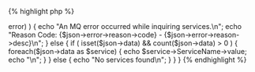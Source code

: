 {% highlight php %}
<?php
	/*
	 * This sample will show all SYSTEM services.
	 * MQWeb runs on localhost and is listening on port 8081. 
	 */
	$url = "http://localhost:8081/api/service/inquire/PIGEON/SYSTEM*";

	$curl = curl_init();
	curl_setopt($curl, CURLOPT_URL, $url);
	curl_setopt($curl, CURLOPT_RETURNTRANSFER, 1);

	if ( ($response = curl_exec($curl)) === false )	{
		$err = curl_error($curl);
		echo "An HTTP error occurred while getting service information: $err\n";
	}
	else {
		$json = json_decode($response);
		if ( isset($json->error) ) {
			echo "An MQ error occurred while inquiring services.\n";
			echo "Reason Code: {$json->error->reason->code} - {$json->error->reason->desc}\n";
		}
		else {
			if ( isset($json->data) && count($json->data) > 0 ) {
				foreach($json->data as $service)
				{
					echo $service->ServiceName->value;
					echo "\n";
				}
			}
			else
			{
				echo "No services found\n";
			}
		}
	}
{% endhighlight %}
